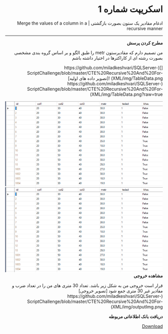 <div dir="rtl">

# اسکریپت شماره 1
ادغام مقادیر یک ستون بصورت بازگشتی | Merge the values of a column in a recursive manner

---
**مطرح کردن پرسش**
<p>
من تصمیم دارم که مقادیرستون metr را طبق الگو و بر اساس گروه بندی مشخصی بصورت رشته ای از کاراکترها در اختیار داشته باشم

</p>
[](https://github.com/miladkeshvari/SQLServer-ScriptChallenge/blob/master/CTE%20Recursive%20And%20For-XML/img/TableData.png)
![تصویر داده های  اولیه](https://github.com/miladkeshvari/SQLServer-ScriptChallenge/blob/master/CTE%20Recursive%20And%20For-XML/img/TableData.png?raw=true)

![Image of Yaktocat](https://github.com/miladkeshvari/SQLServer-ScriptChallenge/blob/master/CTE%20Recursive%20And%20For-XML/img/TableData.png?raw=true)
![Image of Yaktocat](https://github.com/miladkeshvari/SQLServer-ScriptChallenge/blob/master/CTE%20Recursive%20And%20For-XML/img/TableData.png)
**مشاهده خروجی**
<p>
قرار است خروجی من به شکل زیر باشد. تعداد 30 متری های من را در تعداد ضرب و مقادیر غیر 30 متری جمع شود
[تصویر خروجی](https://github.com/miladkeshvari/SQLServer-ScriptChallenge/blob/master/CTE%20Recursive%20And%20For-XML/img/outputImg.png)

</p>

**دریافت بانک اطلاعاتی مربوطه**
<p>
<a href="https://github.com/miladkeshvari/DataBaseSample/tree/master/DataBaseMergContent" title="Visit Upstage!">Download</a>
</p>

</div>
